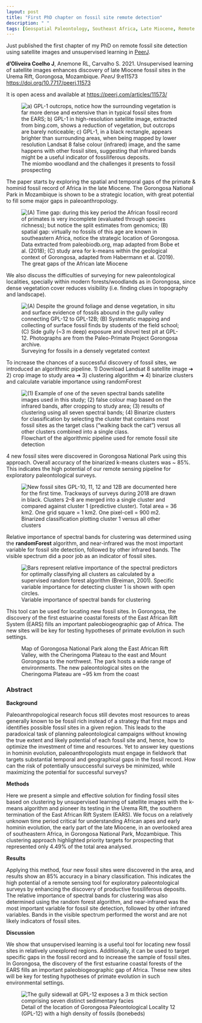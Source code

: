 ```yaml
---
layout: post
title: "First PhD chapter on fossil site remote detection"
description: " "
tags: [Geospatial Paleontology, Southeast Africa, Late Miocene, Remote Sensing, Unsupervised Learning]
---
```


Just published the first chapter of my PhD on remote fossil site detection using satellite images and unsupervised learning in <a href = "https://peerj.com/articles/11573/" target = "_blank">PeerJ</a>.

**d’Oliveira Coelho J**, Anemone RL, Carvalho S. 2021. Unsupervised learning of satellite images enhances discovery of late Miocene fossil sites in the Urema Rift, Gorongosa, Mozambique. *PeerJ* 9:e11573 https://doi.org/10.7717/peerj.11573

It is open acess and available at <a href = "https://peerj.com/articles/11573/" target = "_blank">https://peerj.com/articles/11573/</a>

<figure>
	<img src="https://raw.githubusercontent.com/Delvis/kmeansGorongosa/master/img/kmeansGorongosa_Figure_2.png" alt="a) GPL-1 outcrops, notice how the surrounding vegetation is far more dense and extensive than in typical fossil sites from the EARS; b) GPL-1 in high-resolution satellite image, extracted from bing.com, shows a reduction of vegetation, but outcrops are barely noticeable; c) GPL-1, in a black rectangle, appears brighter than surrounding areas, when being mapped by lower resolution Landsat 8 false colour (infrared) image, and the same happens with other fossil sites, suggesting that infrared bands might be a useful indicator of fossiliferous deposits.">
	<figcaption>The miombo woodland and the challenges it presents to fossil prospecting</figcaption>
</figure>

The paper starts by exploring the spatial and temporal gaps of the primate & hominid fossil record of Africa in the late Miocene. The Gorongosa National Park in Mozambique is shown to be a strategic location, with great potential to fill some major gaps in paleoanthropology.

<figure>
	<img src="https://raw.githubusercontent.com/Delvis/kmeansGorongosa/master/img/kmeansGorongosa_Figure_1.png" alt="(A) Time gap: during this key period the African fossil record of primates is very incomplete (evaluated through species richness); but notice the split estimates from genomics; (B) spatial gap: virtually no fossils of this age are known in southeastern Africa, notice the strategic location of Gorongosa. Data extracted from paleobiodb.org, map adapted from Bobe et al. (2018); (C) study area for k-means within the geological context of Gorongosa, adapted from Habermann et al. (2019).">
	<figcaption>The great gaps of the African late Miocene</figcaption>
</figure>

We also discuss the difficulties of surveying for new paleontological localities, specially within modern forests/woodlands as in Gorongosa, since dense vegetation cover reduces visibility (i.e. finding clues in topography and landscape).

<figure>
	<img src="https://github.com/Delvis/kmeansGorongosa/blob/master/img/kmeansGorongosa_Figure_3.png" alt="(A) Despite the ground foliage and dense vegetation, in situ and surface evidence of fossils abound in the gully valley connecting GPL-12 to GPL-12B; (B) Systematic mapping and collecting of surface fossil finds by students of the field school; (C) Side gully (~3 m deep) exposure and shovel test pit at GPL-12. Photographs are from the Paleo-Primate Project Gorongosa archive.">
	<figcaption>Surveying for fossils in a densely vegetated context</figcaption>
</figure>

To increase the chances of a successful discovery of fossil sites, we introduced an algorithmic pipeline. 1) Download Landsat 8 satellite image ➜ 2) crop image to study area ➜ 3) clustering algorithm ➜ 4) binarize clusters and calculate variable importance using randomForest 

<figure>
	<img src="https://github.com/Delvis/kmeansGorongosa/blob/master/img/kmeansGorongosa_Figure_4.png" alt="(1) Example of one of the seven spectral bands satellite images used in this study; (2) false colour map based on the infrared bands, after cropping to study area; (3) results of clustering using all seven spectral bands; (4) Binarize clusters for classification by selecting the cluster that contains most fossil sites as the target class (“walking back the cat”) versus all other clusters combined into a single class.">
	<figcaption>Flowchart of the algorithmic pipeline used for remote fossil site detection</figcaption>
</figure>

4 new fossil sites were discovered in Gorongosa National Park using this approach. Overall accuracy of the binarized k-means clusters was ~ 85%. This indicates the high potential of our remote sensing pipeline for exploratory paleontological surveys.

<figure>
	<img src="https://github.com/Delvis/kmeansGorongosa/blob/master/img/kmeansGorongosa_Figure_7.png" alt="New fossil sites GPL-10, 11, 12 and 12B are documented here for the first time. Trackways of surveys during 2018 are drawn in black. Clusters 2–8 are merged into a single cluster and compared against cluster 1 (predictive cluster). Total area = 36 km2. One grid square = 1 km2. One pixel-cell = 900 m2.">
	<figcaption>Binarized classification plotting cluster 1 versus all other clusters</figcaption>
</figure>

Relative importance of spectral bands for clustering was determined using the **randomForest** algorithm, and near-infrared was the most important variable for fossil site detection, followed by other infrared bands. The visible spectrum did a poor job as an indicator of fossil sites.

<figure>
	<img src="https://github.com/Delvis/kmeansGorongosa/blob/master/img/kmeansGorongosa_Figure_8.png?raw=true" alt="Bars represent relative importance of the spectral predictors for optimally classifying all clusters as calculated by a supervised random forest algorithm (Breiman, 2001). Specific variable importance for detecting cluster 1 is shown with open circles.">
	<figcaption>Variable importance of spectral bands for clustering</figcaption>
</figure>

This tool can be used for locating new fossil sites. In Gorongosa, the discovery of the first estuarine coastal forests of the East African Rift System (EARS) fills an important paleobiogeographic gap of Africa. The new sites will be key for testing hypotheses of primate evolution in such settings.

<figure>
	<img src="/images/Figure2A_map_HQ_with_stream_network.jpg" alt="">
	<figcaption> Map of Gorongosa National Park along the East African Rift Valley, with the Cheringoma Plateau to the east and Mount Gorongosa to the northwest. The park hosts a wide range of environments. The new paleontological sites on the Cheringoma Plateau are ~95 km from the coast</figcaption>
</figure>


<h3>Abstract</h3>

**Background**

Paleoanthropological research focus still devotes most resources to areas generally known to be fossil rich instead of a strategy that first maps and identifies possible fossil sites in a given region. This leads to the paradoxical task of planning paleontological campaigns without knowing the true extent and likely potential of each fossil site and, hence, how to optimize the investment of time and resources. Yet to answer key questions in hominin evolution, paleoanthropologists must engage in fieldwork that targets substantial temporal and geographical gaps in the fossil record. How can the risk of potentially unsuccessful surveys be minimized, while maximizing the potential for successful surveys?

**Methods**

Here we present a simple and effective solution for finding fossil sites based on clustering by unsupervised learning of satellite images with the k-means algorithm and pioneer its testing in the Urema Rift, the southern termination of the East African Rift System (EARS). We focus on a relatively unknown time period critical for understanding African apes and early hominin evolution, the early part of the late Miocene, in an overlooked area of southeastern Africa, in Gorongosa National Park, Mozambique. This clustering approach highlighted priority targets for prospecting that represented only 4.49% of the total area analysed.

**Results**

Applying this method, four new fossil sites were discovered in the area, and results show an 85% accuracy in a binary classification. This indicates the high potential of a remote sensing tool for exploratory paleontological surveys by enhancing the discovery of productive fossiliferous deposits. The relative importance of spectral bands for clustering was also determined using the random forest algorithm, and near-infrared was the most important variable for fossil site detection, followed by other infrared variables. Bands in the visible spectrum performed the worst and are not likely indicators of fossil sites.

**Discussion**

We show that unsupervised learning is a useful tool for locating new fossil sites in relatively unexplored regions. Additionally, it can be used to target specific gaps in the fossil record and to increase the sample of fossil sites. In Gorongosa, the discovery of the first estuarine coastal forests of the EARS fills an important paleobiogeographic gap of Africa. These new sites will be key for testing hypotheses of primate evolution in such environmental settings.

<figure>
	<img src="/images/GPL12_350m_distance_fromPickfordMammals.jpg" alt="The gully sidewall at GPL-12 exposes a 3 m thick section comprising seven distinct sedimentary facies">
	<figcaption>Detail of the location of Gorongosa Paleontological Locality 12 (GPL-12) with a high density of fossils (bonebeds)</figcaption>
</figure>
